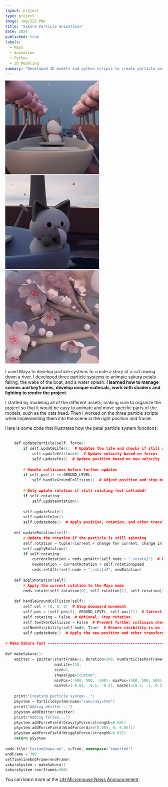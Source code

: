 ```yaml
---
layout: project
type: project
image: img/222.PNG
title: "Sakura Particle Animations"
date: 2024
published: true
labels:
  - Maya
  - Animation
  - Python
  - 3D Modeling
summary: "Developed 3D models and python scripts to create particle animations within Maya software."
---
```


<div class="text-center p-4">
  <img width="300px" src="../img/222.PNG" class="img-thumbnail" >
  <img width="300px" src="../img/333.PNG" class="img-thumbnail" >
  <img width="300px" src="../img/1111.PNG" class="img-thumbnail" >
</div>


I used Maya to develop particle systems to create a story of a cat rowing down a river. I developed three particle systems to animate sakura petals falling, the wake of the boat, and a water splash. **I learned how to manage scenes and keyframes, develop unique materials, work with shaders and lighting to render the project.**


I started by modeling all of the different assets, making sure to organize the project so that it would be easy to animate and move specific parts of the models, such as the cats head. Then I worked on the three particle scripts while implementing them into the scene in the right position and frame. 


Here is some code that illustrates how the petal particle system functions: 

```cpp

    def updateParticle(self, force):
        if self.updateLife():  # Updates the life and checks if still alive
            self.updateVel(force)  # Update velocity based on forces
            self.updatePos()  # Update position based on new velocity

        # Handle collisions before further updates
        if self.pos[1] <= GROUND_LEVEL:
            self.handleGroundCollision()  # Adjust position and stop movement if needed

        # Only update rotation if still rotating (not collided)
        if self.rotating:
            self.updateRotation()
        
        self.updateScale()
        self.updateColor()
        self.updateNode()  # Apply position, rotation, and other transformations to the Maya node
                
    def updateRotation(self):
        # Update the rotation if the particle is still spinning
        self.rotation = tuple((current + change for current, change in zip(self.rotation, self.spin)))
        self.applyRotation()
        if self.rotating:
            currentRotation = cmds.getAttr(self.node + ".rotateZ")  # Rotate around Z-axis for spinning
            newRotation = currentRotation + self.rotationSpeed
            cmds.setAttr(self.node + ".rotateZ", newRotation)
            
    def applyRotation(self):
        # Apply the current rotation to the Maya node
        cmds.rotate(self.rotation[0], self.rotation[1], self.rotation[2], self.node)

    def handleGroundCollision(self):
        self.vel = (0, 0, 0)  # Stop downward movement
        self.pos = (self.pos[0], GROUND_LEVEL, self.pos[2])  # Correct position to be exactly on ground level
        self.rotating = False  # Optional: Stop rotation
        self.testForCollision = False  # Prevent further collision checks if needed
        setNodeVisibility(self.node, True)  # Ensure visibility is on if the particle is meant to be visible
        self.updateNode()  # Apply the new position and other transformations immediately

# Make Sakura Test -----------------------------------------------------------------------------------------------------------------

def makeSakura():
    emitter = Emitter(startFrame=1, duration=300, numParticlesPerFrame=3, minLife=40,
                      maxLife=110,
                      size=1,
                      shapeType="custom",
                      minPos=(-500, 500, -500), maxPos=(500, 500, 500),
                      minVel=(-0.02, -0.5, -0.2), maxVel=(0.2, -1, 0.2))
    
    print("Creating particle system...")
    pSystem = ParticleSystem(name="sakuraSystem")
    print("Adding emitter...")
    pSystem.addEmitter(emitter)
    print("Adding forces...")
    pSystem.addForceField(GravityForce(strength=0.08))
    pSystem.addForceField(WindForce(dir=(0.005, 0, 0.05)))
    pSystem.addForceField(WriggleForce(strength=0.05))
    return pSystem

cmds.file("CustomShape.ma", i=True, namespace="imported")
endFrame = 300
setTimelineEndFrame(endFrame)
sakuraSystem = makeSakura()
sakuraSystem.run(frames=300)
```

You can learn more at the [UH Micromouse News Announcement](https://manoa.hawaii.edu/news/article.php?aId=2857).
